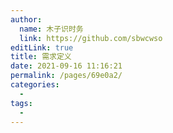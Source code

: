 ```yaml
---
author: 
  name: 木子识时务
  link: https://github.com/sbwcwso
editLink: true
title: 需求定义
date: 2021-09-16 11:16:21
permalink: /pages/69e0a2/
categories: 
  - 
tags: 
  - 
---
```

